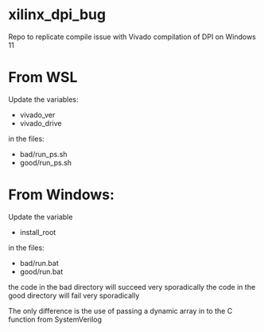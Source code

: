 # xilinx_dpi_bug
Repo to replicate compile issue with Vivado compilation of DPI on Windows 11

# From WSL

Update the variables:
- vivado_ver
- vivado_drive

in the files:
- bad/run_ps.sh
- good/run_ps.sh

# From Windows:

Update the variable
- install_root

in the files:
- bad/run.bat
- good/run.bat


the code in the bad directory will succeed very sporadically
the code in the good directory will fail very sporadically

The only difference is the use of passing a dynamic array in to the C function from SystemVerilog
